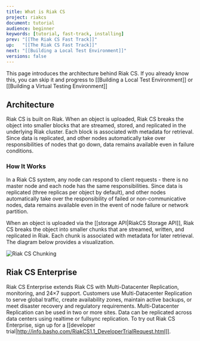```yaml
---
title: What is Riak CS
project: riakcs
document: tutorial
audience: beginner
keywords: [tutorial, fast-track, installing]
prev: "[[The Riak CS Fast Track]]"
up:   "[[The Riak CS Fast Track]]"
next: "[[Building a Local Test Environment]]"
versions: false
---
```


This page introduces the architecture behind Riak CS. If you already know this, you can skip it and progress to [[Building a Local Test Environment]] or [[Building a Virtual Testing Environment]]

## Architecture
Riak CS is built on Riak. When an object is uploaded, Riak CS breaks the object into smaller blocks that are streamed, stored, and replicated in the underlying Riak cluster. Each block is associated with metadata for retrieval. Since data is replicated, and other nodes automatically take over responsibilities of nodes that go down, data remains available even in failure conditions.

### How It Works
In a Riak CS system, any node can respond to client requests - there is no master node and each node has the same responsibilities. Since data is replicated (three replicas per object by default), and other nodes automatically take over the responsibility of failed or non-communicative nodes, data remains available even in the event of node failure or network partition.

When an object is uploaded via the [[storage API|RiakCS Storage API]], Riak CS breaks the object into smaller chunks that are streamed, written, and replicated in Riak. Each chunk is associated with metadata for later retrieval. The diagram below provides a visualization. 

![Riak CS Chunking](/images/Riak-CS-Overview.png)

## Riak CS Enterprise
Riak CS Enterprise extends Riak CS with Multi-Datacenter Replication, monitoring, and 24×7 support. Customers use Multi-Datacenter Replication to serve global traffic, create availability zones, maintain active backups, or meet disaster recovery and regulatory requirements. Multi-Datacenter Replication can be used in two or more sites. Data can be replicated across data centers using realtime or fullsync replication. To try out Riak CS Enterprise, sign up for a [[developer trial|http://info.basho.com/RiakCS1.1_DeveloperTrialRequest.html]].

